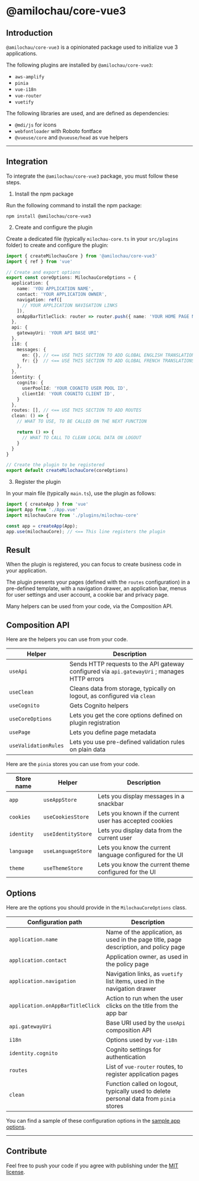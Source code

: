 # @amilochau/core-vue3

## Introduction

`@amilochau/core-vue3` is a opinionated package used to initialize vue 3 applications.

The following plugins are installed by `@amilochau/core-vue3`:
- `aws-amplify`
- `pinia`
- `vue-i18n`
- `vue-router`
- `vuetify`

The following libraries are used, and are defined as dependencies:
- `@mdi/js` for icons
- `webfontloader` with Roboto fontface
- `@vueuse/core` and `@vueuse/head` as vue helpers

---

## Integration

To integrate the `@amilochau/core-vue3` package, you must follow these steps.

1. Install the npm package

Run the following command to install the npm package:

```pwsh
npm install @amilochau/core-vue3
```

2. Create and configure the plugin

Create a dedicated file (typically `milochau-core.ts` in your `src/plugins` folder) to create and configure the plugin:

```typescript
import { createMilochauCore } from '@amilochau/core-vue3'
import { ref } from 'vue'

// Create and export options
export const coreOptions: MilochauCoreOptions = {
  application: {
    name: 'YOU APPLICATION NAME',
    contact: 'YOUR APPLICATION OWNER',
    navigation: ref([
      // YOUR APPLICATION NAVIGATION LINKS
    ]),
    onAppBarTitleClick: router => router.push({ name: 'YOUR HOME PAGE NAME' })
  },
  api: {
    gatewayUri: 'YOUR API BASE URI'
  },
  i18: {
    messages: {
      en: {}, // <== USE THIS SECTION TO ADD GLOBAL ENGLISH TRANSLATIONS
      fr: {}  // <== USE THIS SECTION TO ADD GLOBAL FRENCH TRANSLATIONS
    },
  },
  identity: {
    cognito: {
      userPoolId: 'YOUR COGNITO USER POOL ID',
      clientId: 'YOUR COGNITO CLIENT ID',
    }
  },
  routes: [], // <== USE THIS SECTION TO ADD ROUTES
  clean: () => {
    // WHAT TO USE, TO BE CALLED ON THE NEXT FUNCTION

    return () => {
      // WHAT TO CALL TO CLEAN LOCAL DATA ON LOGOUT
    }
  }
}

// Create the plugin to be registered
export default createMilochauCore(coreOptions)
```

3. Register the plugin

In your main file (typically `main.ts`), use the plugin as follows:

```typescript
import { createApp } from 'vue'
import App from './App.vue'
import milochauCore from './plugins/milochau-core'

const app = createApp(App);
app.use(milochauCore); // <== This line registers the plugin
```

## Result

When the plugin is registered, you can focus to create business code in your application.

The plugin presents your pages (defined with the `routes` configuration) in a pre-defined template, with a navigation drawer, an application bar, menus for user settings and user account, a cookie bar and privacy page.

Many helpers can be used from your code, via the Composition API.

## Composition API

Here are the helpers you can use from your code.

| Helper | Description |
| ------ | ----------- |
| `useApi` | Sends HTTP requests to the API gateway configured via `api.gatewayUri` ; manages HTTP errors |
| `useClean` | Cleans data from storage, typically on logout, as configured via `clean` |
| `useCognito` | Gets Cognito helpers |
| `useCoreOptions` | Lets you get the core options defined on plugin registration |
| `usePage` | Lets you define page metadata |
| `useValidationRules` | Lets you use pre-defined validation rules on plain data |

Here are the `pinia` stores you can use from your code.

| Store name | Helper | Description |
| ---------- | ------ | ----------- |
| `app` | `useAppStore` | Lets you display messages in a snackbar |
| `cookies` | `useCookiesStore` | Lets you known if the current user has accepted cookies |
| `identity` | `useIdentityStore` | Lets you display data from the current user |
| `language` | `useLanguageStore` | Lets you know the current language configured for the UI |
| `theme` | `useThemeStore` | Lets you know the current theme configured for the UI |

## Options

Here are the options you should provide in the `MilochauCoreOptions` class.

| Configuration path | Description |
| ------------------ | ----------- |
| `application.name` | Name of the application, as used in the page title, page description, and policy page |
| `application.contact` | Application owner, as used in the policy page |
| `application.navigation` | Navigation links, as `vuetify` list items, used in the navigation drawer |
| `application.onAppBarTitleClick` | Action to run when the user clicks on the title from the app bar |
| `api.gatewayUri` | Base URI used by the `useApi` composition API |
| `i18n` | Options used by `vue-i18n` |
| `identity.cognito` | Cognito settings for authentication |
| `routes` | List of `vue-router` routes, to register application pages |
| `clean` | Function called on logout, typically used to delete personal data from `pinia` stores |

You can find a sample of these configuration options in the [sample app options](/packages/playground/src/data/config.ts).

--- 

## Contribute

Feel free to push your code if you agree with publishing under the [MIT license](./LICENSE).
